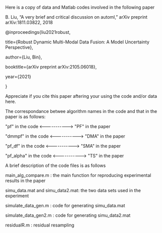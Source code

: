 Here is a copy of data and Matlab codes involved in the following paper

 B. Liu, “A very brief and critical discussion on automl,” arXiv preprint arXiv:1811.03822, 2018

@inproceedings{liu2021robust,

title={Robust Dynamic Multi-Modal Data Fusion: A Model Uncertainty Perspective},

author={Liu, Bin},

booktitle={arXiv preprint arXiv:2105.06018},

year={2021}

}

Appreciate if you cite this paper aftering your using the code and/or data here.

The correspondance betwee algorithm names in the code and that in the paper is as follows:

"pf" in the code       <----------->  "PF" in the paper

"dmmpf" in the code     <----------->  "DMA" in the paper

"pf_df" in the code     <----------->  "SMA" in the paper

"pf_alpha" in the code  <----------->  "TS" in the paper

A brief description of the code files is as follows

main_alg_compare.m              : the main function for reproducing experimental results in the paper

simu_data.mat and simu_data2.mat: the two data sets used in the experiment 

simulate_data_gen.m             : code for generating simu_data.mat

simulate_data_gen2.m            : code for generating simu_data2.mat

residualR.m                     : residual resampling
